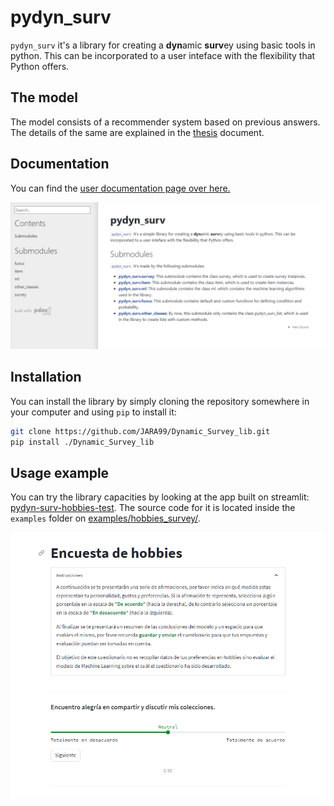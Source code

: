 # pydyn_surv

`pydyn_surv` it's a library for creating a **dyn**amic **surv**ey using basic tools in python. This can be incorporated to a user inteface with the flexibility that Python offers.

## The model
The model consists of a recommender system based on previous answers. The details of the same are explained in the [thesis](thesis_spanish.pdf) document.

## Documentation

You can find the [user documentation page over here.](https://jara99.github.io/Dynamic_Survey_lib/)

[![](screenshots/docs.png)](https://jara99.github.io/Dynamic_Survey_lib/)

## Installation

You can install the library by simply cloning the repository somewhere in your computer and using `pip` to install it:

```bash
git clone https://github.com/JARA99/Dynamic_Survey_lib.git
pip install ./Dynamic_Survey_lib
```

## Usage example
You can try the library capacities by looking at the app built on streamlit: [pydyn-surv-hobbies-test](https://pydyn-surv-hobbies-test.streamlit.app/). The source code for it is located inside the `examples` folder on [examples/hobbies_survey/](examples/hobbies_survey/).

[![](screenshots/hobbies_example.png)](https://pydyn-surv-hobbies-test.streamlit.app/)